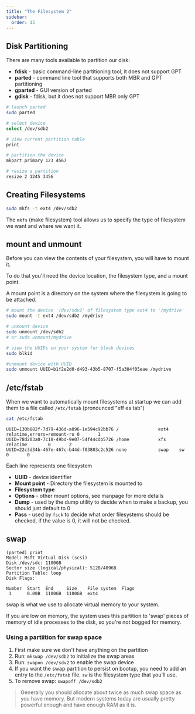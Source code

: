 ```yaml
---
title: "The Filesystem 2"
sidebar:
  order: 15
---
```


## Disk Partitioning

There are many tools available to partition our disk:

- **fdisk** - basic command-line partitioning tool, it does not support GPT
- **parted** - command line tool that supports both MBR and GPT partitioning
- **gparted** - GUI version of parted
- **gdisk** - fdisk, but it does not support MBR only GPT

```bash
# launch parted
sudo parted

# select device
select /dev/sdb2

# view current partition table
print

# partition the device
mkpart primary 123 4567

# resize a partition
resize 2 1245 3456
```

## Creating Filesystems

```bash
sudo mkfs -t ext4 /dev/sdb2
```

The `mkfs` (make filesystem) tool allows us to specify the type of filesystem we want and where we want it.

## mount and unmount

Before you can view the contents of your filesystem, you will have to mount it.

To do that you'll need the device location, the filesystem type, and a mount point.

A mount point is a directory on the system where the filesystem is going to be attached.

```bash
# mount the device '/dev/sdv2' of filesystem type ext4 to '/mydrive'
sudo mount -t ext4 /dev/sdb2 /mydrive

# unmount device
sudo unmount /dev/sdb2
# or sudo unmount/mydrive
```

```bash
# view the UUIDs on your system for block devices
sudo blkid

#unmount device with UUID
sudo unmount UUID=b1f2e2d0-d493-43b5-8707-f5a304f05eae /mydrive
```

## /etc/fstab

When we want to automatically mount filesystems at startup we can add them to a file called `/etc/fstab` (pronounced "eff es tab")

```bash
cat /etc/fstab
```

```
UUID=130b882f-7d79-436d-a096-1e594c92bb76 /               ext4    relatime,errors=remount-ro 0       1
UUID=78d203a0-7c18-49bd-9e07-54f44cdb5726 /home           xfs     relatime        0       2
UUID=22c3d34b-467e-467c-b44d-f03803c2c526 none            swap    sw              0       0
```

Each line represents one filesystem

- **UUID** - device identifier
- **Mount point** - Directory the filesystem is mounted to
- **Filesystem type**
- **Options** - other mount options, see manpage for more details
- **Dump** - used by the dump utility to decide when to make a backup, you should just default to 0
- **Pass** - used by `fsck` to decide what order filesystems should be checked, if the value is 0, it will not be checked.

## swap

```
(parted) print
Model: Msft Virtual Disk (scsi)
Disk /dev/sdc: 1100GB
Sector size (logical/physical): 512B/4096B
Partition Table: loop
Disk Flags:

Number  Start  End     Size    File system  Flags
 1      0.00B  1100GB  1100GB  ext4
```

swap is what we use to allocate virtual memory to your system.

If you are low on memory, the system uses this partition to 'swap' pieces of memory of idle processes to the disk, so you're not bogged for memory.

### Using a partiition for swap space

1. First make sure we don't have anything on the partition
2. Run: `mkswap /dev/sdb2` to initialize the swap areas
3. Run: `swapon /dev/sdv2` to enable the swap device
4. If you want the swap partition to persist on bootup, you need to add an entry to the `/etc/fstab` file. `sw` is the filesystem type that you'll use.
5. To remove swap: `swapoff /dev/sdb2`

> Generally you should allocate about twice as much swap space as you have memory. But modern systems today are usually pretty powerful enough and have enough RAM as it is.
